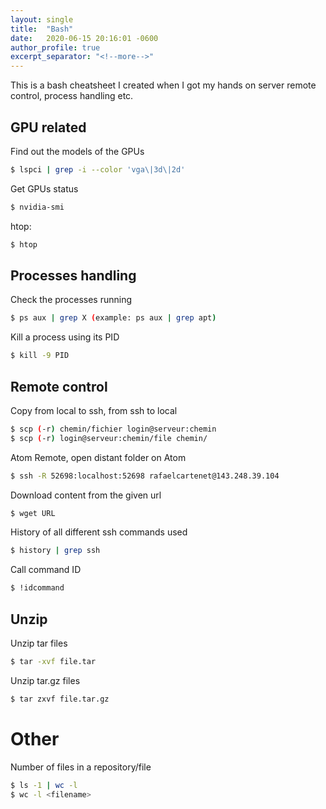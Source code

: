```yaml
---
layout: single
title:  "Bash"
date:   2020-06-15 20:16:01 -0600
author_profile: true
excerpt_separator: "<!--more-->"
---
```


This is a bash cheatsheet I created when I got my hands on server remote control, process handling etc.

<!--more-->


## GPU related

Find out the models of the GPUs
```sh
$ lspci | grep -i --color 'vga\|3d\|2d'
```

Get GPUs status
```sh
$ nvidia-smi
```

htop:
```sh
$ htop
```

## Processes handling

Check the processes running
```sh
$ ps aux | grep X (example: ps aux | grep apt)
```

Kill a process using its PID
```sh
$ kill -9 PID
```

## Remote control

Copy from local to ssh, from ssh to local
```sh
$ scp (-r) chemin/fichier login@serveur:chemin
$ scp (-r) login@serveur:chemin/file chemin/
```

Atom Remote, open distant folder on Atom
```sh
$ ssh -R 52698:localhost:52698 rafaelcartenet@143.248.39.104
```

Download content from the given url
```sh
$ wget URL
```

History of all different ssh commands used
```sh
$ history | grep ssh
```

Call command ID
```sh
$ !idcommand
```

## Unzip

Unzip tar files
```sh
$ tar -xvf file.tar
```

Unzip tar.gz files
```sh
$ tar zxvf file.tar.gz
```

# Other

Number of files in a repository/file
```sh
$ ls -1 | wc -l
$ wc -l <filename>
```
